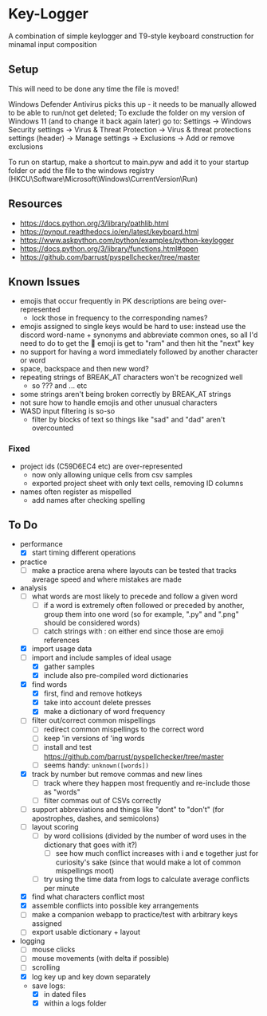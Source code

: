 # Key-Logger
A combination of simple keylogger and T9-style keyboard construction for minamal input composition

## Setup
This will need to be done any time the file is moved!

Windows Defender Antivirus picks this up - it needs to be manually allowed to be able to run/not get deleted;
To exclude the folder on my version of Windows 11 (and to change it back again later) go to:
Settings -> Windows Security settings -> Virus & Threat Protection -> Virus  & threat protections settings (header) -> Manage settings -> Exclusions -> Add or remove exclusions

To run on startup, make a shortcut to main.pyw and add it to your startup folder or add the file to the windows registry (HKCU\Software\Microsoft\Windows\CurrentVersion\Run)

## Resources
- https://docs.python.org/3/library/pathlib.html
- https://pynput.readthedocs.io/en/latest/keyboard.html
- https://www.askpython.com/python/examples/python-keylogger
- https://docs.python.org/3/library/functions.html#open
- https://github.com/barrust/pyspellchecker/tree/master


## Known Issues
- emojis that occur frequently in PK descriptions are being over-represented
  - lock those in frequency to the corresponding names?
- emojis assigned to single keys would be hard to use: instead use the discord word-name + synonyms and abbreviate common ones, so all I'd need to do to get the :ram: emoji is get to "ram" and then hit the "next" key
- no support for having a word immediately followed by another character or word
 - space, backspace and then new word?
- repeating strings of BREAK_AT characters won't be recognized well
  - so ??? and ... etc
- some strings aren't being broken correctly by BREAK_AT strings
- not sure how to handle emojis and other unusual characters
- WASD input filtering is so-so
  - filter by blocks of text so things like "sad" and "dad" aren't overcounted

### Fixed
- project ids (C59D6EC4 etc) are over-represented
  - now only allowing unique cells from csv samples
  - exported project sheet with only text cells, removing ID columns
- names often register as mispelled
  - add names after checking spelling

## To Do
- performance
  - [x] start timing different operations
- practice
  - [ ] make a practice arena where layouts can be tested that tracks average speed and where mistakes are made
- analysis
  - [ ] what words are most likely to precede and follow a given word
    - [ ] if a word is extremely often followed or preceded by another, group them into one word (so for example, ".py" and ".png" should be considered words)
    - [ ] catch strings with : on either end since those are emoji references
  - [x] import usage data
  - [ ] import and include samples of ideal usage
    - [x] gather samples
    - [x] include also pre-compiled word dictionaries
  - [x] find words
    - [x] first, find and remove hotkeys
    - [x] take into account delete presses
    - [x] make a dictionary of word frequency
  - [ ] filter out/correct common mispellings
    - [ ] redirect common mispellings to the correct word
    - [ ] keep 'in versions of 'ing words
    - [ ] install and test https://github.com/barrust/pyspellchecker/tree/master
    - [ ] seems handy: `unknown([words])`
  - [x] track by number but remove commas and new lines
    - [ ] track where they happen most frequently and re-include those as "words"
    - [ ] filter commas out of CSVs correctly
  - [ ] support abbreviations and things like "dont" to "don't" (for apostrophes, dashes, and semicolons)
  - [ ] layout scoring
    - [ ] by word collisions (divided by the number of word uses in the dictionary that goes with it?)
      - [ ] see how much conflict increases with i and e together just for curiosity's sake (since that would make a lot of common mispellings moot)
    - [ ] try using the time data from logs to calculate average conflicts per minute
  - [x] find what characters conflict most
  - [x] assemble conflicts into possible key arrangements
  - [ ] make a companion webapp to practice/test with arbitrary keys assigned
  - [ ] export usable dictionary + layout
- logging
  - [ ] mouse clicks
  - [ ] mouse movements (with delta if possible)
  - [ ] scrolling
  - [x] log key up and key down separately
  - save logs:
    - [x] in dated files
    - [x] within a logs folder
